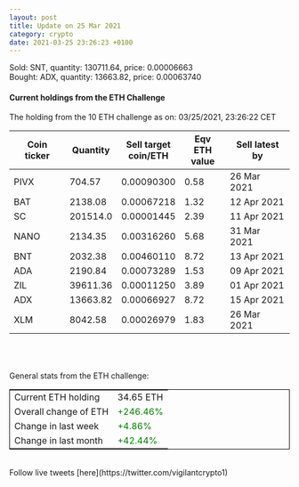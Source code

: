 ```yaml
---
layout: post
title: Update on 25 Mar 2021
category: crypto
date: 2021-03-25 23:26:23 +0100
---
```

<!-- Global site tag (gtag.js) - Google Analytics -->
<script async src="https://www.googletagmanager.com/gtag/js?id=UA-103831149-5"></script>
<script>
  window.dataLayer = window.dataLayer || [];
  function gtag(){dataLayer.push(arguments);}
  gtag('js', new Date());

  gtag('config', 'UA-103831149-5');
</script>
Sold: SNT, quantity:    130711.64, price:   0.00006663<br>Bought: ADX, quantity:     13663.82, price:   0.00063740<br>

#### Current holdings from the ETH Challenge

The holding from the 10 ETH challenge as on: 03/25/2021, 23:26:22 CET

|Coin ticker|Quantity|Sell target<br>coin/ETH|Eqv ETH<br>value|Sell latest by|
|-----------|--------|-----------|-----------|--------------|
PIVX|704.57|  0.00090300|0.58|26 Mar 2021|
BAT|2138.08|  0.00067218|1.32|12 Apr 2021|
SC|201514.0|  0.00001445|2.39|11 Apr 2021|
NANO|2134.35|  0.00316260|5.68|31 Mar 2021|
BNT|2032.38|  0.00460110|8.72|13 Apr 2021|
ADA|2190.84|  0.00073289|1.53|09 Apr 2021|
ZIL|39611.36|  0.00011250|3.89|01 Apr 2021|
ADX|13663.82|  0.00066927|8.72|15 Apr 2021|
XLM|8042.58|  0.00026979|1.83|26 Mar 2021|

<br>
<br>
<br>
General stats from the ETH challenge:

<table style="border:1px solid black;margin-left:auto;margin-right:auto;">
	<tbody>
	<tr>
		<td>Current ETH holding</td>
		<td>     34.65 ETH</td>
	</tr>
	<tr>
		<td>Overall change of ETH</td>
		<td><font color="green">+246.46%</font></td>
	</tr>
	<tr>
		<td>Change in last week</td>
		<td><font color="green">+4.86%</font></td>
	</tr>
	<tr>
		<td>Change in last month</td>
		<td><font color="green">+42.44%</font></td>
	</tr>
	</tbody>
</table>

<br>
Follow live tweets [here](https://twitter.com/vigilantcrypto1)
<br>
<br>